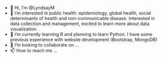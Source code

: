 - 👋 Hi, I’m @LyndsayM
- 👀 I’m interested in public health: epidemiology, global health, social determinants of health and non-communicable disease. Interested in data collection and management, excited to learn more about data visualization.
- 🌱 I’m currently learning R and planning to learn Python. I have some previous experience with website development (Bootstrap, MongoDB)
- 💞️ I’m looking to collaborate on ...
- 📫 How to reach me ...

<!---
LyndsayM/LyndsayM is a ✨ special ✨ repository because its `README.md` (this file) appears on your GitHub profile.
You can click the Preview link to take a look at your changes.
--->
